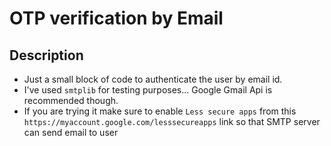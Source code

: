 # OTP verification by Email
## Description
* Just a small block of code to authenticate the user by email id.
* I've used `smtplib` for testing purposes... Google Gmail Api is recommended though.
* If you are trying it make sure to enable `Less secure apps` from this `https://myaccount.google.com/lesssecureapps` link so that SMTP server can send email to user 